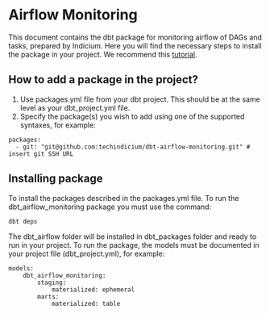# Airflow Monitoring
This document contains the dbt package for monitoring airflow of DAGs and tasks, prepared by Indicium. Here you will find the necessary steps to install the package in your project. We recommend this [tutorial](https://docs.getdbt.com/docs/build/packages#how-do-i-add-a-package-to-my-project).


## How to add a package in the project?
1. Use packages.yml file from your dbt project. This should be at the same level as your dbt_project.yml file.
2. Specify the package(s) you wish to add using one of the supported syntaxes, for example:

```
packages:
  - git: "git@github.com:techindicium/dbt-airflow-monitoring.git" # insert git SSH URL
```

## Installing package
To install the packages described in the packages.yml file. To run the dbt_airflow_monitoring package you must use the command:

`dbt deps`

The dbt_airflow folder will be installed in dbt_packages folder and ready to run in your project. To run the package, the models must be documented in your project file (dbt_project.yml), for example:

```
models:
    dbt_airflow_monitoring:
        staging:
            materialized: ephemeral
        marts:
            materialized: table
```
